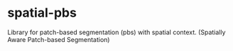spatial-pbs
===========

Library for patch-based segmentation (pbs) with spatial context. (Spatially Aware Patch-based Segmentation)
